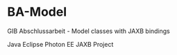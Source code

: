 # BA-Model
GIB Abschlussarbeit - Model classes with JAXB bindings

Java Eclipse Photon EE JAXB Project

